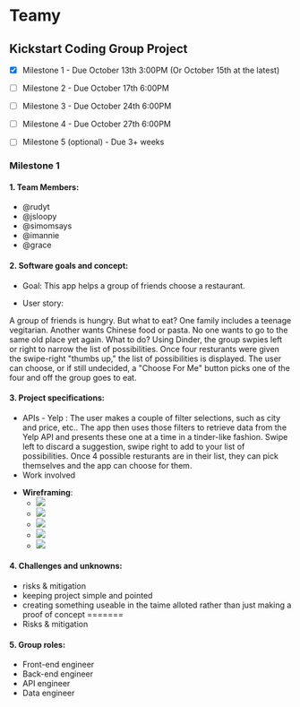 # Teamy
## Kickstart Coding Group Project 
- [x] Milestone 1 - Due October 13th 3:00PM (Or October 15th at the latest)
- [ ] Milestone 2 - Due October 17th 6:00PM 
- [ ] Milestone 3 - Due October 24th 6:00PM
- [ ] Milestone 4 - Due October 27th 6:00PM
- [ ] Milestone 5 (optional) - Due 3+ weeks

 
 
### Milestone 1
#### 1. Team Members:
- @rudyt
- @jsloopy
- @simomsays
- @imannie
- @grace
  
#### 2. Software goals and concept:
- Goal: This app helps a group of friends choose a restaurant. 

- User story:

A group of friends is hungry. But what to eat? One family includes a teenage vegitarian. Another wants Chinese food or pasta. No one wants to go to the same old place yet again. What to do? Using Dinder, the group swpies left or right to narrow the list of possibilities. Once four resturants were given the swipe-right "thumbs up," the list of possibilities is displayed. The user can  choose, or if still undecided, a "Choose For Me" button picks one of the four and off the group goes to eat.

#### 3. Project specifications:
- APIs - Yelp : The user makes a couple of filter selections, such as city and price, etc.. The app then uses those filters to retrieve data from the Yelp API and presents these one at a time in a tinder-like fashion. Swipe left to discard a suggestion, swipe right to add to your list of possibilities. Once 4 possible resturants are in their list, they can pick themselves and the app can choose for them.
- Work involved
* __Wireframing__:
   * ![](https://raw.githubusercontent.com/imannie/dinderteam/master/img/wframe5.JPG)
   * ![](https://github.com/imannie/dinderteam/blob/master/img/wframe7.JPG)
   * ![](https://github.com/imannie/dinderteam/blob/master/img/wframe1.JPG)
   * ![](https://github.com/imannie/dinderteam/blob/master/img/wframe6.JPG)
   * ![](https://github.com/imannie/dinderteam/blob/master/img/wframe4.JPG)

#### 4. Challenges and unknowns:

- risks & mitigation
- keeping project simple and pointed
- creating something useable in the taime alloted rather than just making a proof of concept
=======
- Risks & mitigation


#### 5. Group roles:
- Front-end engineer
- Back-end engineer
- API engineer 
- Data engineer 
